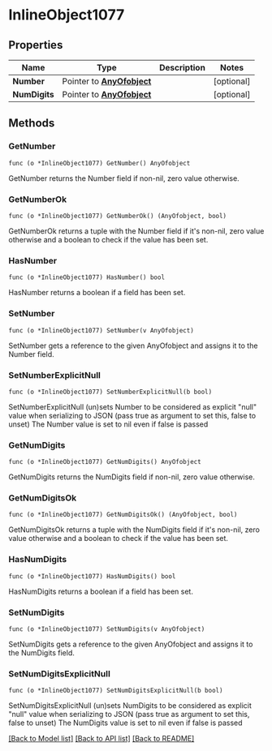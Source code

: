 # InlineObject1077

## Properties

Name | Type | Description | Notes
------------ | ------------- | ------------- | -------------
**Number** | Pointer to [**AnyOfobject**](anyOf&lt;object&gt;.md) |  | [optional] 
**NumDigits** | Pointer to [**AnyOfobject**](anyOf&lt;object&gt;.md) |  | [optional] 

## Methods

### GetNumber

`func (o *InlineObject1077) GetNumber() AnyOfobject`

GetNumber returns the Number field if non-nil, zero value otherwise.

### GetNumberOk

`func (o *InlineObject1077) GetNumberOk() (AnyOfobject, bool)`

GetNumberOk returns a tuple with the Number field if it's non-nil, zero value otherwise
and a boolean to check if the value has been set.

### HasNumber

`func (o *InlineObject1077) HasNumber() bool`

HasNumber returns a boolean if a field has been set.

### SetNumber

`func (o *InlineObject1077) SetNumber(v AnyOfobject)`

SetNumber gets a reference to the given AnyOfobject and assigns it to the Number field.

### SetNumberExplicitNull

`func (o *InlineObject1077) SetNumberExplicitNull(b bool)`

SetNumberExplicitNull (un)sets Number to be considered as explicit "null" value
when serializing to JSON (pass true as argument to set this, false to unset)
The Number value is set to nil even if false is passed
### GetNumDigits

`func (o *InlineObject1077) GetNumDigits() AnyOfobject`

GetNumDigits returns the NumDigits field if non-nil, zero value otherwise.

### GetNumDigitsOk

`func (o *InlineObject1077) GetNumDigitsOk() (AnyOfobject, bool)`

GetNumDigitsOk returns a tuple with the NumDigits field if it's non-nil, zero value otherwise
and a boolean to check if the value has been set.

### HasNumDigits

`func (o *InlineObject1077) HasNumDigits() bool`

HasNumDigits returns a boolean if a field has been set.

### SetNumDigits

`func (o *InlineObject1077) SetNumDigits(v AnyOfobject)`

SetNumDigits gets a reference to the given AnyOfobject and assigns it to the NumDigits field.

### SetNumDigitsExplicitNull

`func (o *InlineObject1077) SetNumDigitsExplicitNull(b bool)`

SetNumDigitsExplicitNull (un)sets NumDigits to be considered as explicit "null" value
when serializing to JSON (pass true as argument to set this, false to unset)
The NumDigits value is set to nil even if false is passed

[[Back to Model list]](../README.md#documentation-for-models) [[Back to API list]](../README.md#documentation-for-api-endpoints) [[Back to README]](../README.md)


